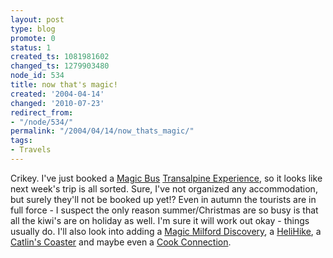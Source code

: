 ```yaml
---
layout: post
type: blog
promote: 0
status: 1
created_ts: 1081981602
changed_ts: 1279903480
node_id: 534
title: now that's magic!
created: '2004-04-14'
changed: '2010-07-23'
redirect_from:
- "/node/534/"
permalink: "/2004/04/14/now_thats_magic/"
tags:
- Travels
---
```

Crikey.  I've just booked a [Magic Bus](http://www.magicbus.co.nz/) [Transalpine Experience](http://www.magicbus.co.nz/index.cfm/ProductDetail/ProductID/8), so it looks like next week's trip is all sorted.  Sure, I've not organized any accommodation, but surely they'll not be booked up yet!?  Even in autumn the tourists are in full force - I suspect the only reason summer/Christmas are so busy is that all the kiwi's are on holiday as well.  I'm sure it will work out okay - things usually do.  I'll also look into adding a [Magic Milford Discovery](http://www.magicbus.co.nz/main/ProductDetail/index.cfm/ProductID/43), a [HeliHike](http://www.helicopter.co.nz/helihike.asp), a [Catlin's Coaster](http://www.magicbus.co.nz/main/ProductDetail/index.cfm/ProductID/75) and maybe even a [Cook Connection](http://www.magicbus.co.nz/main/ProductDetail/index.cfm/ProductID/42).
